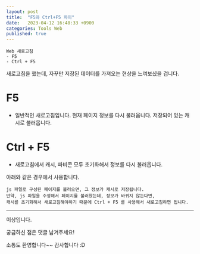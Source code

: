 ```yaml
---
layout: post
title:  "F5와 Ctrl+F5 차이"
date:   2023-04-12 16:48:33 +0900
categories: Tools Web
published: true
---
```

```
Web 새로고침
- F5
- Ctrl + F5
```

새로고침을 했는데, 자꾸만 저장된 데이터를 가져오는 현상을 느껴보셨을 겁니다.

# F5

- 일반적인 새로고침입니다. 현재 페이지 정보를 다시 불러옵니다. 저장되어 있는 캐시로 불러옵니다.

# Ctrl + F5

- 새로고침에서 캐시, 파비콘 모두 초기화해서 정보를 다시 불러옵니다.

아래와 같은 경우에서 사용합니다.
```
js 파일로 구성된 페이지를 불러오면, 그 정보가 캐시로 저장됩니다.
만약, js 파일을 수정해서 페이지를 불러왔는데, 정보가 바뀌지 않는다면,
캐시를 초기화해서 새로고침해야하기 때문에 Ctrl + F5 를 사용해서 새로고침하면 됩니다.
```

---

이상입니다.

궁금하신 점은 댓글 남겨주세요!

소통도 환영합니다~~ 감사합니다 :D